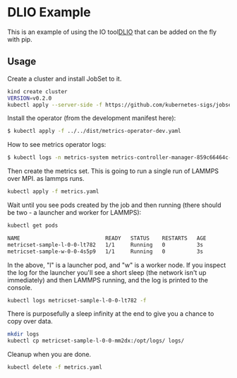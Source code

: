 # DLIO Example

This is an example of using the IO tool[DLIO](https://dlio-profiler.readthedocs.io/en/latest/build.html#build-dlio-profiler-with-pip-recommended) that can 
be added on the fly with pip.

## Usage

Create a cluster and install JobSet to it.

```bash
kind create cluster
VERSION=v0.2.0
kubectl apply --server-side -f https://github.com/kubernetes-sigs/jobset/releases/download/$VERSION/manifests.yaml
```

Install the operator (from the development manifest here):

```bash
$ kubectl apply -f ../../dist/metrics-operator-dev.yaml
```

How to see metrics operator logs:

```bash
$ kubectl logs -n metrics-system metrics-controller-manager-859c66464c-7rpbw
```

Then create the metrics set. This is going to run a single run of LAMMPS over MPI.
as lammps runs.

```bash
kubectl apply -f metrics.yaml
```

Wait until you see pods created by the job and then running (there should be two - a launcher and worker for LAMMPS):

```bash
kubectl get pods
```
```diff
NAME                           READY   STATUS    RESTARTS   AGE
metricset-sample-l-0-0-lt782   1/1     Running   0          3s
metricset-sample-w-0-0-4s5p9   1/1     Running   0          3s
```

In the above, "l" is a launcher pod, and "w" is a worker node.
If you inspect the log for the launcher you'll see a short sleep (the network isn't up immediately)
and then LAMMPS running, and the log is printed to the console.

```bash
kubectl logs metricset-sample-l-0-0-lt782 -f
```

There is purposefully a sleep infinity at the end to give you a chance to copy over data.

```bash
mkdir logs
kubectl cp metricset-sample-l-0-0-mm2dx:/opt/logs/ logs/
```

Cleanup when you are done.

```bash
kubectl delete -f metrics.yaml
```